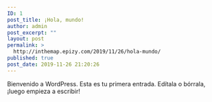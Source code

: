 ```yaml
---
ID: 1
post_title: ¡Hola, mundo!
author: admin
post_excerpt: ""
layout: post
permalink: >
  http://inthemap.epizy.com/2019/11/26/hola-mundo/
published: true
post_date: 2019-11-26 21:20:26
---
```

<!-- wp:paragraph -->
<p>Bienvenido a WordPress. Esta es tu primera entrada. Edítala o bórrala, ¡luego empieza a escribir!</p>
<!-- /wp:paragraph -->
